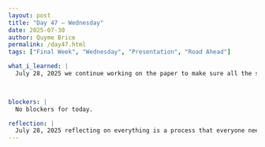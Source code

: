 ```yaml
---
layout: post
title: "Day 47 – Wednesday"
date: 2025-07-30
author: Quyme Brice
permalink: /day47.html
tags: ["Final Week", "Wednesday", "Presentation", "Road Ahead"]

what_i_learned: |
  July 28, 2025 we continue working on the paper to make sure all the sections have what's needed. It been a week, putting everything together took the work of everyone. Once we finished the presentation we can say we made it and we made a research project. Day after day of making progress we can say this project is our. Time has been moving fast and I don't think it intend on slowing down. 

  

blockers: |
  No blockers for today.

reflection: |
  July 28, 2025 reflecting on everything is a process that everyone need to take and understand their journey. We been reflecting everyday to evaluate where we are at and where we are going. I still remember when we were back at bootcamp and everyone had to turn their camera on, good times. Now we are at the last week thinking about the final addition to our project. Time I have learned wait for no one, so you should take took long.
---
```

